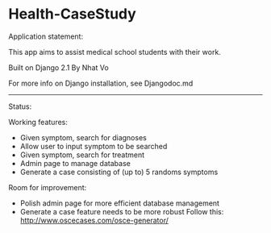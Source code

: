# Health-CaseStudy

Application statement:

This app aims to assist medical school students with their work.

Built on Django 2.1
By Nhat Vo

For more info on Django installation, see Djangodoc.md

---------------------------------------------------------------

Status:

Working features:
- Given symptom, search for diagnoses
- Allow user to input symptom to be searched
- Given symptom, search for treatment
- Admin page to manage database
- Generate a case consisting of (up to) 5 randoms symptoms

Room for improvement:
- Polish admin page for more efficient database management
- Generate a case feature needs to be more robust
Follow this: http://www.oscecases.com/osce-generator/
